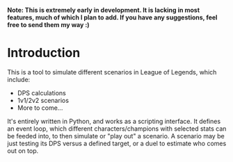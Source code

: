 **Note: This is extremely early in development. It is lacking in most features, much of which I plan to add. If you have any suggestions, feel free to send them my way :)**

# Introduction
This is a tool  to simulate different scenarios in League of Legends, which include:
- DPS calculations
- 1v1/2v2 scenarios
- More to come...

It's entirely written in Python, and works as a scripting interface. It defines an event loop, which different characters/champions with selected stats can be feeded into, to then simulate or "play out" a scenario.
A scenario may be just testing its DPS versus a defined target, or a duel to estimate who comes out on top.
